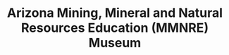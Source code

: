 ---
layout: repo
title: "Arizona Mining, Mineral and Natural Resources Education (MMNRE) Museum"
id: 12965
permalink: repos/12965/
---